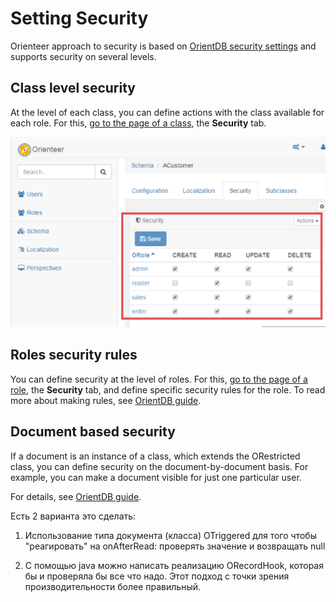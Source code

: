  # Setting Security

Orienteer approach to security is based on [OrientDB security settings](http://orientdb.com/docs/2.1/Database-Security.html) and supports security on several levels.

## Class level security

At the level of each class, you can define actions with the class available for each role. For this, [go to the page of a  class](https://orienteer.gitbooks.io/orienteer/content/managing_classes.html), the **Security** tab.

![Setting user rights for roles to manage a class](Security.png)

## Roles security rules

You can define security at the level of roles. For this, [go to the page of a role](https://orienteer.gitbooks.io/orienteer/content/managing_users.html), the **Security** tab, and define specific security rules for the role. To read more about making rules, see [OrientDB guide](http://orientdb.com/docs/2.1/Database-Security.html#working-with-roles).

## Document based security

If a document is an instance of a class, which extends the ORestricted class, you can define security on the document-by-document basis. For example, you can make a document visible for just one particular user.

For details, see [OrientDB guide](http://orientdb.com/docs/2.1/Database-Security.html#record-level-security).

 
Есть 2 варианта это сделать:
1) Использование типа документа (класса) OTriggered для того чтобы "реагировать" на onAfterRead: проверять значение и возвращать null

2) С помощью java можно написать реализацию ORecordHook, которая бы и проверяла бы все что надо. Этот подход с точки зрения производительности более правильный.